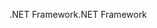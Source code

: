 <span data-ttu-id="5ff84-101">.NET Framework</span><span class="sxs-lookup"><span data-stu-id="5ff84-101">.NET Framework</span></span>